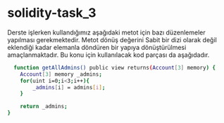 # solidity-task_3


Derste işlerken kullandığımız aşağıdaki metot için bazı düzenlemeler yapılması gerekmektedir. Metot dönüş değerini Sabit bir dizi olarak değil eklendiği kadar elemanla döndüren bir yapıya dönüştürülmesi amaçlanmaktadır. Bu konu için kullanılacak kod parçası da aşağıdadır.

```bash
  function getAllAdmins() public view returns(Account[3] memory) {
    Account[3] memory _admins;
    for(uint i=0;i<3;i++){
        _admins[i] = admins[i];
    }

    return _admins;
}
```